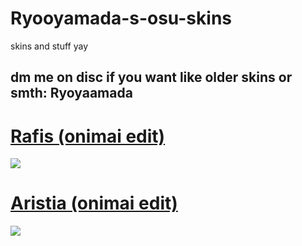 # Ryooyamada-s-osu-skins 

skins and stuff yay

dm me on disc if you want like older skins or smth: Ryoyaamada
-------------------------------------------------

# [Rafis (onimai edit)](https://ryoyamadaskins.s-ul.eu/mUn5pYxM)
![](https://ryoyamadaskins.s-ul.eu/gxcm6bsv)

# [Aristia (onimai edit)](https://ryoyamadaskins.s-ul.eu/DulEkzf7)
![](https://ryoyamadaskins.s-ul.eu/scqlEVrv)
